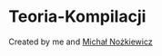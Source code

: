 # Teoria-Kompilacji
Created by me and [Michał Nożkiewicz]([url](https://github.com/michal200292)https://github.com/michal200292)

